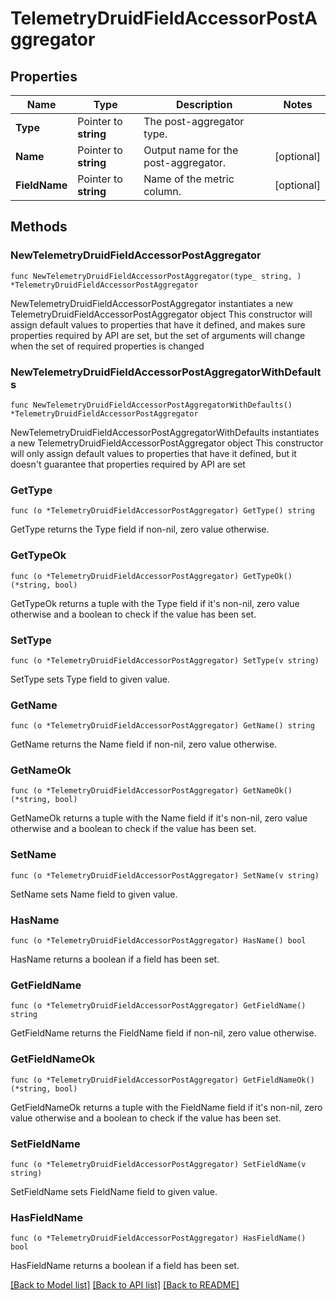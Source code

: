# TelemetryDruidFieldAccessorPostAggregator

## Properties

Name | Type | Description | Notes
------------ | ------------- | ------------- | -------------
**Type** | Pointer to **string** | The post-aggregator type. | 
**Name** | Pointer to **string** | Output name for the post-aggregator. | [optional] 
**FieldName** | Pointer to **string** | Name of the metric column. | [optional] 

## Methods

### NewTelemetryDruidFieldAccessorPostAggregator

`func NewTelemetryDruidFieldAccessorPostAggregator(type_ string, ) *TelemetryDruidFieldAccessorPostAggregator`

NewTelemetryDruidFieldAccessorPostAggregator instantiates a new TelemetryDruidFieldAccessorPostAggregator object
This constructor will assign default values to properties that have it defined,
and makes sure properties required by API are set, but the set of arguments
will change when the set of required properties is changed

### NewTelemetryDruidFieldAccessorPostAggregatorWithDefaults

`func NewTelemetryDruidFieldAccessorPostAggregatorWithDefaults() *TelemetryDruidFieldAccessorPostAggregator`

NewTelemetryDruidFieldAccessorPostAggregatorWithDefaults instantiates a new TelemetryDruidFieldAccessorPostAggregator object
This constructor will only assign default values to properties that have it defined,
but it doesn't guarantee that properties required by API are set

### GetType

`func (o *TelemetryDruidFieldAccessorPostAggregator) GetType() string`

GetType returns the Type field if non-nil, zero value otherwise.

### GetTypeOk

`func (o *TelemetryDruidFieldAccessorPostAggregator) GetTypeOk() (*string, bool)`

GetTypeOk returns a tuple with the Type field if it's non-nil, zero value otherwise
and a boolean to check if the value has been set.

### SetType

`func (o *TelemetryDruidFieldAccessorPostAggregator) SetType(v string)`

SetType sets Type field to given value.


### GetName

`func (o *TelemetryDruidFieldAccessorPostAggregator) GetName() string`

GetName returns the Name field if non-nil, zero value otherwise.

### GetNameOk

`func (o *TelemetryDruidFieldAccessorPostAggregator) GetNameOk() (*string, bool)`

GetNameOk returns a tuple with the Name field if it's non-nil, zero value otherwise
and a boolean to check if the value has been set.

### SetName

`func (o *TelemetryDruidFieldAccessorPostAggregator) SetName(v string)`

SetName sets Name field to given value.

### HasName

`func (o *TelemetryDruidFieldAccessorPostAggregator) HasName() bool`

HasName returns a boolean if a field has been set.

### GetFieldName

`func (o *TelemetryDruidFieldAccessorPostAggregator) GetFieldName() string`

GetFieldName returns the FieldName field if non-nil, zero value otherwise.

### GetFieldNameOk

`func (o *TelemetryDruidFieldAccessorPostAggregator) GetFieldNameOk() (*string, bool)`

GetFieldNameOk returns a tuple with the FieldName field if it's non-nil, zero value otherwise
and a boolean to check if the value has been set.

### SetFieldName

`func (o *TelemetryDruidFieldAccessorPostAggregator) SetFieldName(v string)`

SetFieldName sets FieldName field to given value.

### HasFieldName

`func (o *TelemetryDruidFieldAccessorPostAggregator) HasFieldName() bool`

HasFieldName returns a boolean if a field has been set.


[[Back to Model list]](../README.md#documentation-for-models) [[Back to API list]](../README.md#documentation-for-api-endpoints) [[Back to README]](../README.md)


